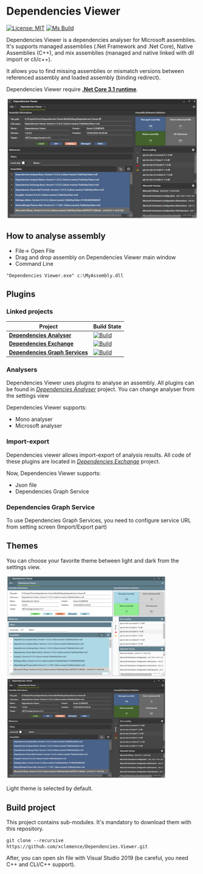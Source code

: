 # Dependencies Viewer

[![License: MIT](https://img.shields.io/badge/License-MIT-yellow.svg)](https://opensource.org/licenses/MIT)
[![Ms Build][github-actions-badge]][github-actions]

Dependencies Viewer is a dependencies analyser for Microsoft assemblies. It's supports managed assemblies (.Net Framework and .Net Core), Native Assemblies (C++), and mix assemblies (managed and native linked with dll import or cli/c++).

It allows you to find missing assemblies or mismatch versions between referenced assembly and loaded assembly (binding redirect).

Dependencies Viewer require [**.Net Core 3.1 runtime**](https://dotnet.microsoft.com/download/dotnet-core/3.1).

<img src="doc/images/viewer-dark.png"/>

## How to analyse assembly 
- File-> Open File
- Drag and drop assembly on Dependencies Viewer main window
- Command Line 
```
"Dependencies Viewer.exe" c:\MyAssembly.dll
```

## Plugins

### Linked projects
|        Project                                        |                Build State                                | 
| ----------------------------------------------------- | --------------------------------------------------------- | 
| [**Dependencies Analyser**][analyser-url]             |      [![Build][analyser-badge]][analyser-url]             | 
| [**Dependencies Exchange**][exchange-url]             |      [![Build][exchange-badge]][exchange-url]             | 
| [**Dependencies Graph Services**][graph-service-url]  |      [![Build][graph-service-badge]][graph-service-url]   | 

### Analysers

Dependencies Viewer uses plugins to analyse an assembly. All plugins can be found in [*Dependencies Analyser*][analyser-url] project. You can change analyser from the settings view

Dependencies Viewer supports:
- Mono analyser
- Microsoft analyser

### Import-export 

Dependencies viewer allows import-export of analysis results. All code of these plugins are located in [*Dependencies Exchange*][exchange-url] project.

Now, Dependencies Viewer supports:
- Json file
- Dependencies Graph Service

### Dependencies Graph Service

To use Dependencies Graph Services, you need to configure service URL from setting screen (Import/Export part)

## Themes
You can choose your favorite theme between light and dark from the settings view.

<img src="doc/images/viewer-light.png" width="420"/>  <img src="doc/images/viewer-dark.png" width="420"/>

Light theme is selected by default.

## Build project

This project contains sub-modules. It's mandatory to download them with this repository.

```
git clone --recursive https://github.com/xclemence/Dependencies.Viewer.git
```

After, you can open sln file with Visual Studio 2019 (be careful, you need C++ and CLI/C++ support).

[github-actions]:                  https://github.com/xclemence/Dependencies.Viewer/actions
[github-actions-badge]:            https://github.com/xclemence/Dependencies.Viewer/workflows/Build/badge.svg?branch=master

[graph-service-url]:               https://github.com/xclemence/Dependencies-graph-services
[graph-service-badge]:             https://github.com/xclemence/Dependencies-graph-services/workflows/Build/badge.svg?branch=master

[analyser-badge]:                  https://github.com/xclemence/Dependencies.Viewer/workflows/Ms%20Build/badge.svg
[analyser-url]:                    https://github.com/xclemence/Dependencies.Viewer

[exchange-badge]:                   https://github.com/xclemence/Dependencies.Exchange/workflows/WPF%20.NET%20Core/badge.svg?branch=master
[exchange-url]:                     https://github.com/xclemence/Dependencies.Exchange
